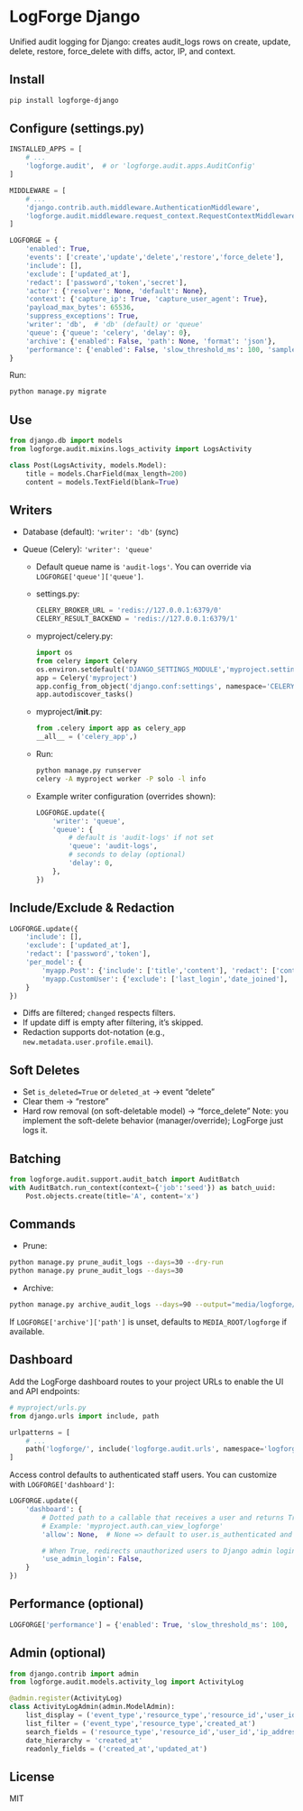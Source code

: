 ﻿# LogForge Django

Unified audit logging for Django: creates audit_logs rows on create, update, delete, restore, force_delete with diffs, actor, IP, and context.

## Install

```bash
pip install logforge-django
```

## Configure (settings.py)

```python
INSTALLED_APPS = [
    # ...
    'logforge.audit',  # or 'logforge.audit.apps.AuditConfig'
]

MIDDLEWARE = [
    # ...
    'django.contrib.auth.middleware.AuthenticationMiddleware',
    'logforge.audit.middleware.request_context.RequestContextMiddleware',
]

LOGFORGE = {
    'enabled': True,
    'events': ['create','update','delete','restore','force_delete'],
    'include': [],
    'exclude': ['updated_at'],
    'redact': ['password','token','secret'],
    'actor': {'resolver': None, 'default': None},
    'context': {'capture_ip': True, 'capture_user_agent': True},
    'payload_max_bytes': 65536,
    'suppress_exceptions': True,
    'writer': 'db',  # 'db' (default) or 'queue'
    'queue': {'queue': 'celery', 'delay': 0},
    'archive': {'enabled': False, 'path': None, 'format': 'json'},
    'performance': {'enabled': False, 'slow_threshold_ms': 100, 'sample_rate': 1.0},
}
```

Run:

```bash
python manage.py migrate
```

## Use

```python
from django.db import models
from logforge.audit.mixins.logs_activity import LogsActivity

class Post(LogsActivity, models.Model):
    title = models.CharField(max_length=200)
    content = models.TextField(blank=True)
```

## Writers

- Database (default): `'writer': 'db'` (sync)
- Queue (Celery): `'writer': 'queue'`

  - Default queue name is `'audit-logs'`. You can override via `LOGFORGE['queue']['queue']`.
  - settings.py:
    ```python
    CELERY_BROKER_URL = 'redis://127.0.0.1:6379/0'
    CELERY_RESULT_BACKEND = 'redis://127.0.0.1:6379/1'
    ```
  - myproject/celery.py:
    ```python
    import os
    from celery import Celery
    os.environ.setdefault('DJANGO_SETTINGS_MODULE','myproject.settings')
    app = Celery('myproject')
    app.config_from_object('django.conf:settings', namespace='CELERY')
    app.autodiscover_tasks()
    ```
  - myproject/**init**.py:
    ```python
    from .celery import app as celery_app
    __all__ = ('celery_app',)
    ```
  - Run:

    ```bash
    python manage.py runserver
    celery -A myproject worker -P solo -l info
    ```

  - Example writer configuration (overrides shown):
    ```python
    LOGFORGE.update({
        'writer': 'queue',
        'queue': {
            # default is 'audit-logs' if not set
            'queue': 'audit-logs',
            # seconds to delay (optional)
            'delay': 0,
        },
    })
    ```

## Include/Exclude & Redaction

```python
LOGFORGE.update({
    'include': [],
    'exclude': ['updated_at'],
    'redact': ['password','token'],
    'per_model': {
        'myapp.Post': {'include': ['title','content'], 'redact': ['content']},
        'myapp.CustomUser': {'exclude': ['last_login','date_joined'], 'redact': ['password','email']},
    }
})
```

- Diffs are filtered; `changed` respects filters.
- If update diff is empty after filtering, it’s skipped.
- Redaction supports dot-notation (e.g., `new.metadata.user.profile.email`).

## Soft Deletes

- Set `is_deleted=True` or `deleted_at` → event “delete”
- Clear them → “restore”
- Hard row removal (on soft-deletable model) → “force_delete”
  Note: you implement the soft-delete behavior (manager/override); LogForge just logs it.

## Batching

```python
from logforge.audit.support.audit_batch import AuditBatch
with AuditBatch.run_context(context={'job':'seed'}) as batch_uuid:
    Post.objects.create(title='A', content='x')
```

## Commands

- Prune:

```bash
python manage.py prune_audit_logs --days=30 --dry-run
python manage.py prune_audit_logs --days=30
```

- Archive:

```bash
python manage.py archive_audit_logs --days=90 --output="media/logforge/audit_90d.jsonl"
```

If `LOGFORGE['archive']['path']` is unset, defaults to `MEDIA_ROOT/logforge` if available.

## Dashboard

Add the LogForge dashboard routes to your project URLs to enable the UI and API endpoints:

```python
# myproject/urls.py
from django.urls import include, path

urlpatterns = [
    # ...
    path('logforge/', include('logforge.audit.urls', namespace='logforge')),
]
```

Access control defaults to authenticated staff users. You can customize with `LOGFORGE['dashboard']`:

```python
LOGFORGE.update({
    'dashboard': {
        # Dotted path to a callable that receives a user and returns True/False
        # Example: 'myproject.auth.can_view_logforge'
        'allow': None,  # None => default to user.is_authenticated and user.is_staff

        # When True, redirects unauthorized users to Django admin login instead of LOGIN_URL
        'use_admin_login': False,
    }
})
```

## Performance (optional)

```python
LOGFORGE['performance'] = {'enabled': True, 'slow_threshold_ms': 100, 'sample_rate': 1.0}
```

## Admin (optional)

```python
from django.contrib import admin
from logforge.audit.models.activity_log import ActivityLog

@admin.register(ActivityLog)
class ActivityLogAdmin(admin.ModelAdmin):
    list_display = ('event_type','resource_type','resource_id','user_id','ip_address','batch_uuid','created_at')
    list_filter = ('event_type','resource_type','created_at')
    search_fields = ('resource_type','resource_id','user_id','ip_address','batch_uuid')
    date_hierarchy = 'created_at'
    readonly_fields = ('created_at','updated_at')
```

## License

MIT
